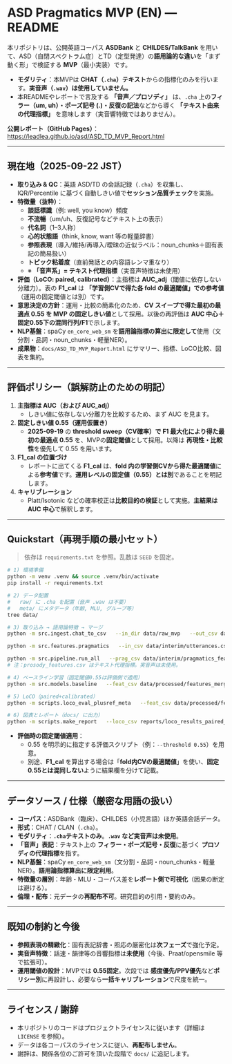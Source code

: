 # ASD Pragmatics MVP (EN) — README

本リポジトリは、公開英語コーパス **ASDBank** と **CHILDES/TalkBank** を用いて、ASD（自閉スペクトラム症）とTD（定型発達）の**語用論的な違い**を「まず動く形」で検証する **MVP**（最小実装）です。

- **モダリティ**：本MVPは **CHAT（`.cha`）テキスト**からの指標化のみを行います。**実音声（`.wav`）は使用していません。**
- 本READMEやレポートで言及する **「音声／プロソディ」** は、`.cha` 上の**フィラー（um, uh）・ポーズ記号 (.)・反復の記法**などから導く **「テキスト由来の代理指標」** を意味します（実音響特徴ではありません）。

**公開レポート（GitHub Pages）**：https://leadlea.github.io/asd/ASD_TD_MVP_Report.html

---

## 現在地（2025-09-22 JST）

- **取り込み & QC**：英語 ASD/TD の会話記録（`.cha`）を収集し、IQR/Percentile に基づく自動しきい値で**セッション品質チェック**を実施。
- **特徴量（抜粋）**：
  - **談話標識**（例: well, you know）頻度
  - **不流暢**（um/uh、反復記号などテキスト上の表示）
  - **代名詞**（1–3人称）
  - **心的状態語**（think, know, want 等の軽量辞書）
  - **参照表現**（導入/維持/再導入/曖昧の近似ラベル：noun_chunks＋固有表記の簡易扱い）
  - **トピック粘着度**（直前発話との内容語レンマ重なり）
  - ※ **「音声系」= テキスト代理指標**（実音声特徴は未使用）
- **評価（LoCO: paired, calibrated）**：主指標は **AUC_adj**（閾値に依存しない分離力）。表の **F1_cal** は **「学習側CVで得た各 fold の最適閾値」**での**参考値**（運用の固定閾値とは別）です。
- **意思決定の方針**：運用・比較の簡素化のため、**CV スイープで得た最初の最適点 0.55 を MVP の固定しきい値**として採用。以後の再評価は **AUC 中心＋固定0.55下の混同行列/F1**で示します。
- **NLP基盤**：spaCy `en_core_web_sm` を**語用論指標の算出に限定して**使用（文分割・品詞・noun_chunks・軽量NER）。
- **成果物**：`docs/ASD_TD_MVP_Report.html` にサマリー、指標、LoCO比較、図表を集約。

---

## 評価ポリシー（誤解防止のための明記）

1. **主指標は AUC（および AUC_adj）**  
   - しきい値に依存しない分離力を比較するため、まず AUC を見ます。
2. **固定しきい値 0.55（運用仮置き）**  
   - **2025-09-19** の **threshold sweep（CV確率）**で **F1 最大化**により得た**最初の最適点 0.55** を、MVPの**固定閾値**として採用。以降は **再現性・比較性**を優先して 0.55 を用います。
3. **F1_cal の位置づけ**  
   - レポートに出てくる **F1_cal** は、**fold 内の学習側CVから得た最適閾値**による**参考値**です。**運用レベルの固定値（0.55）とは別**であることを明記します。
4. **キャリブレーション**  
   - Platt/Isotonic などの確率校正は**比較目的の検証**として実施。**主結果は AUC 中心**で解釈します。

---

## Quickstart（再現手順の最小セット）

> 依存は `requirements.txt` を参照。乱数は `SEED` を固定。

```bash
# 1) 環境準備
python -m venv .venv && source .venv/bin/activate
pip install -r requirements.txt

# 2) データ配置
#   raw/ に .cha を配置（音声 .wav は不要）
#   meta/ にメタデータ（年齢, MLU, グループ等）
tree data/

# 3) 取り込み → 語用論特徴 → マージ
python -m src.ingest.chat_to_csv   --in_dir data/raw_mvp   --out_csv data/interim/utterances.csv

python -m src.features.pragmatics   --in_csv data/interim/utterances.csv   --out_csv data/interim/pragmatics_features.csv

python -m src.pipeline.run_all   --prag_csv data/interim/pragmatics_features.csv   --pros_csv data/interim/prosody_features.csv   --meta_csv data/interim/metadata.csv   --out_csv data/processed/features_merged.csv
# 注：prosody_features.csv はテキスト代理指標。実音声は未使用。

# 4) ベースライン学習（固定閾値0.55は評価側で適用）
python -m src.models.baseline   --feat_csv data/processed/features_merged.csv   --report_json reports/baseline_report.json

# 5) LoCO（paired+calibrated）
python -m scripts.loco_eval_plusref_meta   --feat_csv data/processed/features_merged.csv   --out_csv reports/loco_results_paired_calibrated.csv

# 6) 図表とレポート（docs/ に出力）
python -m scripts.make_report   --loco_csv reports/loco_results_paired_calibrated.csv   --out_html docs/ASD_TD_MVP_Report.html
```

- **評価時の固定閾値適用**：
  - 0.55 を明示的に指定する評価スクリプト（例：`--threshold 0.55`）を用意。
  - 別途、**F1_cal** を算出する場合は「**fold内CVの最適閾値**」を使い、**固定0.55とは混同しない**ように結果欄を分けて記載。

---

## データソース / 仕様（厳密な用語の扱い）

- **コーパス**：ASDBank（臨床）、CHILDES（小児言語）ほか英語会話データ。
- **形式**：CHAT / CLAN（`.cha`）。
- **モダリティ**：**`.cha`テキストのみ**。**`.wav` など実音声は未使用**。
- **「音声」表記**：テキスト上の **フィラー・ポーズ記号・反復**に基づく **プロソディの代理指標**を指す。
- **NLP基盤**：spaCy `en_core_web_sm`（文分割・品詞・noun_chunks・軽量NER）。**語用論指標算出に限定利用**。
- **特徴量の層別**：年齢・MLU・コーパス差を**レポート側で可視化**（因果の断定は避ける）。
- **倫理・配布**：元データの**再配布不可**。研究目的の引用・要約のみ。

---

## 既知の制約と今後

- **参照表現の精緻化**：固有表記辞書・照応の厳密化は**次フェーズ**で強化予定。
- **実音声特徴**：話速・韻律等の音響指標は**未使用**（今後、Praat/opensmile 等で拡張可）。
- **運用閾値の設計**：MVPでは **0.55固定**。次段では **感度優先/PPV優先**など**ポリシー別**に再設計し、必要なら**一括キャリブレーション**で尺度を統一。

---

## ライセンス / 謝辞

- 本リポジトリのコードはプロジェクトライセンスに従います（詳細は `LICENSE` を参照）。
- データは各コーパスのライセンスに従い、**再配布しません**。
- 謝辞は、関係各位のご許可を頂いた段階で `docs/` に追記します。
